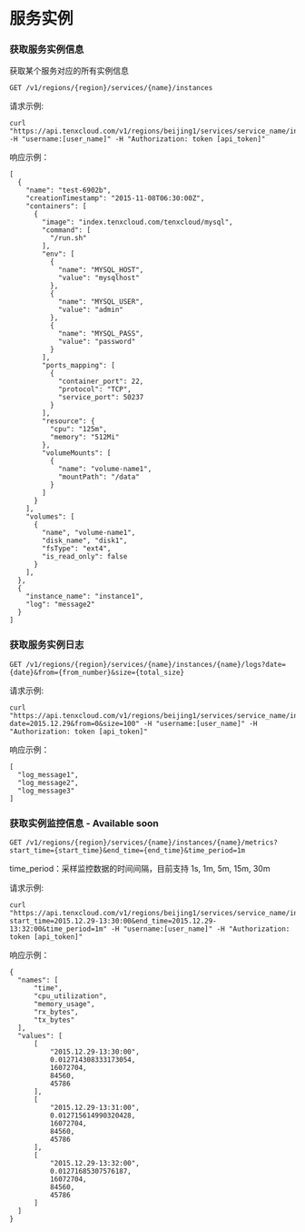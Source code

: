 # 服务实例

### 获取服务实例信息

获取某个服务对应的所有实例信息

    GET /v1/regions/{region}/services/{name}/instances

请求示例:

    curl "https://api.tenxcloud.com/v1/regions/beijing1/services/service_name/instances" -H "username:[user_name]" -H "Authorization: token [api_token]"

响应示例：

    [
      {
        "name": "test-6902b",
        "creationTimestamp": "2015-11-08T06:30:00Z",
        "containers": [
          {
            "image": "index.tenxcloud.com/tenxcloud/mysql",
            "command": [
              "/run.sh"
            ],
            "env": [
              {
                "name": "MYSQL_HOST",
                "value": "mysqlhost"
              },
              {
                "name": "MYSQL_USER",
                "value": "admin"
              },
              {
                "name": "MYSQL_PASS",
                "value": "password"
              }
            ],
            "ports_mapping": [
              {
                "container_port": 22,
                "protocol": "TCP",
                "service_port": 50237
              }
            ],
            "resource": {
              "cpu": "125m",
              "memory": "512Mi"
            },
            "volumeMounts": [
              {
                "name": "volume-name1",
                "mountPath": "/data"
              }
            ]
          }
        ],
        "volumes": [
          {
            "name", "volume-name1",
            "disk_name", "disk1",
            "fsType": "ext4",
            "is_read_only": false
          }
        ],
      },
      {
        "instance_name": "instance1",
        "log": "message2"
      }
    ]

### 获取服务实例日志

    GET /v1/regions/{region}/services/{name}/instances/{name}/logs?date={date}&from={from_number}&size={total_size}

请求示例:

    curl "https://api.tenxcloud.com/v1/regions/beijing1/services/service_name/instances/instance1/logs?date=2015.12.29&from=0&size=100" -H "username:[user_name]" -H "Authorization: token [api_token]"

响应示例：

    [
      "log_message1",
      "log_message2",
      "log_message3"
    ]

### 获取实例监控信息 - Available soon

    GET /v1/regions/{region}/services/{name}/instances/{name}/metrics?start_time={start_time}&end_time={end_time}&time_period=1m

time_period：采样监控数据的时间间隔，目前支持 1s, 1m, 5m, 15m, 30m

请求示例:

    curl "https://api.tenxcloud.com/v1/regions/beijing1/services/service_name/instances/instance1/metrics?start_time=2015.12.29-13:30:00&end_time=2015.12.29-13:32:00&time_period=1m" -H "username:[user_name]" -H "Authorization: token [api_token]"

响应示例：

    {
      "names": [
          "time",
          "cpu_utilization",
          "memory_usage",
          "rx_bytes",
          "tx_bytes"
      ],
      "values": [
          [
              "2015.12.29-13:30:00",
              0.012714308333173054,
              16072704,
              84560,
              45786
          ],
          [
              "2015.12.29-13:31:00",
              0.012715614990320428,
              16072704,
              84560,
              45786
          ],
          [
              "2015.12.29-13:32:00",
              0.01271685307576187,
              16072704,
              84560,
              45786
          ]
      ]
    }
